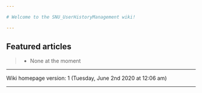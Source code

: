 ```yaml
---

# Welcome to the SNU_UserHistoryManagement wiki!

---
```


## Featured articles

> * None at the moment

---

Wiki homepage version: 1 (Tuesday, June 2nd 2020 at 12:06 am)

---
